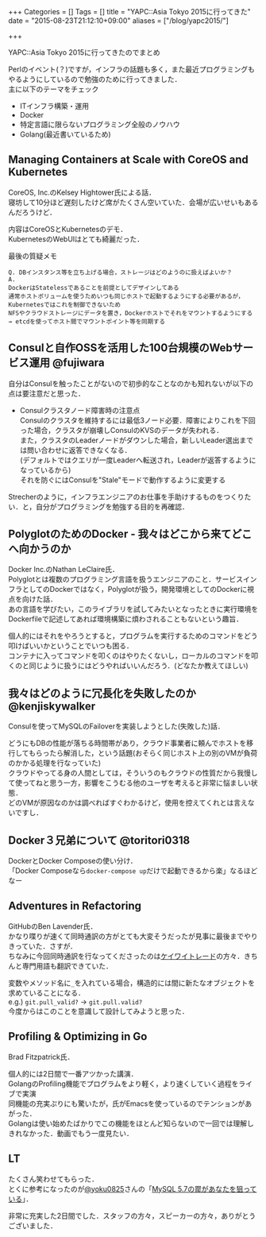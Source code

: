 +++
Categories = []
Tags = []
title = "YAPC::Asia Tokyo 2015に行ってきた"
date = "2015-08-23T21:12:10+09:00"
aliases = ["/blog/yapc2015/"]

+++

YAPC::Asia Tokyo 2015に行ってきたのでまとめ

<!--more-->

Perlのイベント(？)ですが，インフラの話題も多く，また最近プログラミングもやるようにしているので勉強のために行ってきました．  
主に以下のテーマをチェック

* ITインフラ構築・運用
* Docker
* 特定言語に限らないプログラミング全般のノウハウ
* Golang(最近書いているため)

## Managing Containers at Scale with CoreOS and Kubernetes
CoreOS, Inc.のKelsey Hightower氏による話．  
寝坊して10分ほど遅刻したけど席がたくさん空いていた．会場が広いせいもあるんだろうけど．

内容はCoreOSとKubernetesのデモ．  
KubernetesのWebUIはとても綺麗だった．

最後の質疑メモ

    Q. DBインスタンス等を立ち上げる場合，ストレージはどのようのに扱えばよいか？
    A.
    DockerはStatelessであることを前提としてデザインしてある
    通常ホストボリュームを使うためいつも同じホストで起動するようにする必要があるが，Kubernetesではこれを制御できないため
    NFSやクラウドストレージにデータを置き，Dockerホストでそれをマウントするようにする
    → etcdを使ってホスト間でマウントポイント等を同期する

## Consulと自作OSSを活用した100台規模のWebサービス運用 @fujiwara
自分はConsulを触ったことがないので初歩的なことなのかも知れないが以下の点は要注意だと思った．

* Consulクラスタノード障害時の注意点  
Consulのクラスタを維持するには最低3ノード必要．障害によりこれを下回った場合，クラスタが崩壊しConsulのKVSのデータが失われる．  
また，クラスタのLeaderノードがダウンした場合，新しいLeader選出までは問い合わせに返答できなくなる．  
(デフォルトではクエリが一度Leaderへ転送され，Leaderが返答するようになっているから)  
それを防ぐにはConsulを"Stale"モードで動作するように変更する

Strecherのように，インフラエンジニアのお仕事を手助けするものをつくりたい．と，自分がプログラミングを勉強する目的を再確認．

## PolyglotのためのDocker - 我々はどこから来てどこへ向かうのか
Docker Inc.のNathan LeClaire氏．  
Polyglotとは複数のプログラミング言語を扱うエンジニアのこと．サービスインフラとしてのDockerではなく，Polyglotが扱う，開発環境としてのDockerに視点を向けた話．  
あの言語を学びたい，このライブラリを試してみたいとなったときに実行環境をDockerfileで記述してあれば環境構築に煩わされることもないという趣旨．

個人的にはそれをやろうとすると，プログラムを実行するためのコマンドをどう叩けばいいかということでいつも困る．  
コンテナに入ってコマンドを叩くのはやりたくないし，ローカルのコマンドを叩くのと同じように扱うにはどうやればいいんだろう．(どなたか教えてほしい)

## 我々はどのように冗長化を失敗したのか @kenjiskywalker
Consulを使ってMySQLのFailoverを実装しようとした(失敗した)話．

どうにもDBの性能が落ちる時間帯があり，クラウド事業者に頼んでホストを移行してもらったら解消した，という話題(おそらく同じホスト上の別のVMが負荷のかかる処理を行なっていた)  
クラウドやってる身の人間としては，そういうのもクラウドの性質だから我慢して使ってねと思う一方，影響をこうむる他のユーザを考えると非常に悩ましい状態．  
どのVMが原因なのかは調べればすぐわかるけど，使用を控えてくれとは言えないですし．

## Docker３兄弟について @toritori0318
DockerとDocker Composeの使い分け．  
「Docker Composeなら`docker-compose up`だけで起動できるから楽」なるほどなー

## Adventures in Refactoring
GitHubのBen Lavender氏．  
かなり喋りが速くて同時通訳の方がとても大変そうだったが見事に最後までやりきっていた．さすが．  
ちなみに今回同時通訳を行なってくださったのは[ケイワイトレード](http://www.kytrade.co.jp/)の方々．きちんと専門用語も翻訳できていた．

変数やメソッド名に`_`を入れている場合，構造的には間に新たなオブジェクトを求めていることになる．  
e.g.) `git.pull_valid?` → `git.pull.valid?`  
今度からはこのことを意識して設計してみようと思った．

## Profiling & Optimizing in Go
Brad Fitzpatrick氏．

個人的には2日間で一番アツかった講演．  
GolangのProfiling機能でプログラムをより軽く，より速くしていく過程をライブで実演  
同機能の充実ぷりにも驚いたが，氏がEmacsを使っているのでテンションがあがった．  
Golangは使い始めたばかりでこの機能をほとんど知らないので一回では理解しきれなかった．動画でもう一度見たい．

## LT
たくさん笑わせてもらった．  
とくに参考になったのが[@yoku0825](https://twitter.com/yoku0825)さんの「[MySQL 5.7の罠があなたを狙っている](http://www.slideshare.net/yoku0825/mysql-57-51945745)」．

非常に充実した2日間でした．スタッフの方々，スピーカーの方々，ありがとうございました．
